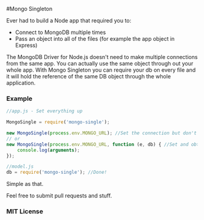 #Mongo Singleton

Ever had to build a Node app that required you to:

*	Connect to MongoDB multiple times
*	Pass an object into all of the files (for example the app object in Express)

The MongoDB Driver for Node.js doesn't need to make multiple connections from the same app. You can actually use the same object through out your whole app. With Mongo Singleton you can require your db on every file and it will hold the reference of the same DB object through the whole application.

### Example

```js
//app.js - Set everything up

MongoSingle = require('mongo-single');

new MongoSingle(process.env.MONGO_URL); //Set the connection but don't verify for errors or anything
// or
new MongoSingle(process.env.MONGO_URL, function (e, db) { //Set and obtain the connection and inspect for errors
	console.log(arguments);
});
```


```js
//model.js
db = require('mongo-single'); //Done!
```

Simple as that. 

Feel free to submit pull requests and stuff.

### MIT License